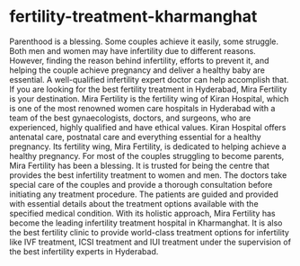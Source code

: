 # fertility-treatment-kharmanghat
Parenthood is a blessing. Some couples achieve it easily, some struggle. Both men and women may have infertility due to different reasons. However, finding the reason behind infertility, efforts to prevent it, and helping the couple achieve pregnancy and deliver a healthy baby are essential. A well-qualified infertility expert doctor can help accomplish that. If you are looking for the best fertility treatment in Hyderabad, Mira Fertility is your destination. Mira Fertility is the fertility wing of Kiran Hospital, which is one of the most renowned women care hospitals in Hyderabad with a team of the best gynaecologists, doctors, and surgeons, who are experienced, highly qualified and have ethical values. Kiran Hospital offers antenatal care, postnatal care and everything essential for a healthy pregnancy. Its fertility wing, Mira Fertility, is dedicated to helping achieve a healthy pregnancy.  For most of the couples struggling to become parents, Mira Fertility has been a blessing. It is trusted for being the centre that provides the best infertility treatment to women and men. The doctors take special care of the couples and provide a thorough consultation before initiating any treatment procedure. The patients are guided and provided with essential details about the treatment options available with the specified medical condition.  With its holistic approach, Mira Fertility has become the leading infertility treatment hospital in Kharmanghat. It is also the best fertility clinic to provide world-class treatment options for infertility like IVF treatment, ICSI treatment and IUI treatment under the supervision of the best infertility experts in Hyderabad. 
